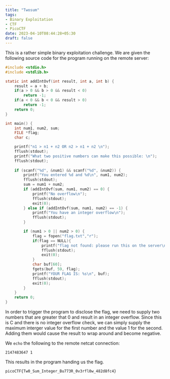 ```yaml
---
title: "Twosum"
tags:
- Binary Exploitation
- CTF
- PicoCTF
date: 2023-04-10T08:44:28+05:30
draft: false
---
```


This is a rather simple binary exploitation challenge. We are given the following source
code for the program running on the remote server:

```c
#include <stdio.h>
#include <stdlib.h>

static int addIntOvf(int result, int a, int b) {
    result = a + b;
    if(a > 0 && b > 0 && result < 0)
        return -1;
    if(a < 0 && b < 0 && result > 0)
        return -1;
    return 0;
}

int main() {
    int num1, num2, sum;
    FILE *flag;
    char c;

    printf("n1 > n1 + n2 OR n2 > n1 + n2 \n");
    fflush(stdout);
    printf("What two positive numbers can make this possible: \n");
    fflush(stdout);
    
    if (scanf("%d", &num1) && scanf("%d", &num2)) {
        printf("You entered %d and %d\n", num1, num2);
        fflush(stdout);
        sum = num1 + num2;
        if (addIntOvf(sum, num1, num2) == 0) {
            printf("No overflow\n");
            fflush(stdout);
            exit(0);
        } else if (addIntOvf(sum, num1, num2) == -1) {
            printf("You have an integer overflow\n");
            fflush(stdout);
        }

        if (num1 > 0 || num2 > 0) {
            flag = fopen("flag.txt","r");
            if(flag == NULL){
                printf("flag not found: please run this on the server\n");
                fflush(stdout);
                exit(0);
            }
            char buf[60];
            fgets(buf, 59, flag);
            printf("YOUR FLAG IS: %s\n", buf);
            fflush(stdout);
            exit(0);
        }
    }
    return 0;
}
```

In order to trigger the program to disclose the flag, we need to supply two numbers that are greater that 0 and result in an integer overflow.
Since this is C and there is no integer overflow check, we can simply supply the maximum interger value for the first number and the value 1 for
the second. Adding them would cause the result to wrap around and become negative.

We `echo` the following to the remote netcat connection:

```
2147483647 1
```

This results in the program handing us the flag.

```
picoCTF{Tw0_Sum_Integer_Bu773R_0v3rfl0w_482d8fc4}
```
